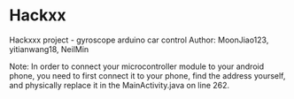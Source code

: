 # Hackxx
Hackxxx project - gyroscope arduino car control
Author: MoonJiao123, yitianwang18, NeilMin

Note: In order to connect your microcontroller module to your android phone, you need to first connect it to your phone, find the address yourself, and physically replace it in the MainActivity.java on line 262.
